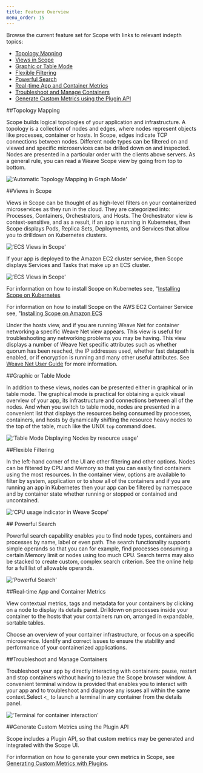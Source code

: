 ```yaml
---
title: Feature Overview
menu_order: 15
---
```


Browse the current feature set for Scope with links to relevant indepth topics:

 * [Topology Mapping](#topology-mapping)
 * [Views in Scope](#views)
 * [Graphic or Table Mode](#mode)
 * [Flexible Filtering](#flexible-filtering)
 * [Powerful Search](#powerful-search)
 * [Real-time App and Container Metrics](#real-time-app-and-container-metrics)
 * [Troubleshoot and Manage Containers](#interact-with-and-manage-containers)
 * [Generate Custom Metrics using the Plugin API](#custom-plugins)
 

##<a name="topology-mapping"></a>Topology Mapping

Scope builds logical topologies of your application and infrastructure.  A topology is a collection of nodes and edges, where nodes represent objects like processes, container or hosts.  In Scope, edges indicate TCP connections between nodes.  Different node types can be filtered on and viewed and specific microservices can be drilled down on and inspected. Nodes are presented in a particular order with the clients above servers. As a general rule, you can read a Weave Scope view by going from top to bottom.

!['Automatic Topology Mapping in Graph Mode'](images/topology-map.png)

##<a name="views"></a>Views in Scope

Views in Scope can be thought of as high-level filters on your containerized microservices as they run in the cloud. They are categorized into: Processes, Containers, Orchestrators, and Hosts. The Orchestrator view is context-sensitive, and as a result, if an app is running in Kubernetes, then Scope displays Pods, Replica Sets, Deployments, and Services that allow you to drilldown on Kubernetes clusters. 

!['ECS Views in Scope'](images/kubernetes-view.png)

If your app is deployed to the Amazon EC2 cluster service, then Scope displays Services and Tasks that make up an ECS cluster.

!['ECS Views in Scope'](images/ECS-view-tasks.png)

For information on how to install Scope on Kubernetes see, "[Installing Scope on Kubernetes](installing.md#k8s)

For information on how to install Scope on the AWS EC2 Container Service see, "[Installing Scope on Amazon ECS](installing.md#ecs)

Under the hosts view, and if you are running Weave Net for container networking a specific Weave Net view appears. This view is useful for troubleshooting any networking problems you may be having. This view displays a number of Weave Net specific attributes such as whether quorum has been reached, the IP addresses used, whether fast datapath is enabled, or if encryption is running and many other useful attributes. See [Weave Net User Guide](https://www.weave.works/docs/net/latest/features/) for more information. 

##<a name="mode"></a>Graphic or Table Mode

In addition to these views, nodes can be presented either in graphical or in table mode. The graphical mode is practical for obtaining a quick visual overview of your app, its infrastructure and connections between all of the nodes. And when you switch to table mode, nodes are presented in a convenient list that displays the resources being consumed by processes, containers, and hosts by dynamically shifting the resource heavy nodes to the top of the table, much like the UNIX `top` command does. 

!['Table Mode Displaying Nodes by resource usage'](images/table-mode.png)

##<a name="flexible-filtering"></a>Flexible Filtering

In the left-hand corner of the UI are other filtering and other options. Nodes can be filtered by CPU and Memory so that you can easily find containers using the most resources. In the container view, options are available to filter by system, application or to show all of the containers and if you are running an app in Kubernetes then your app can be filtered by namespace and by container state whether running or stopped or contained and uncontained. 

!['CPU usage indicator in Weave Scope'](images/hosts-cpu.png)

##<a name="powerful-search"></a> Powerful Search

Powerful search capability enables you to find node types, containers and processes by name, label or even path.  The search functionality supports simple operands so that you can for example, find processes consuming a certain Memory limit or nodes using too much CPU. Search terms may also be stacked to create custom, complex search criterion. See the online help for a full list of allowable operands.

!['Powerful Search'](images/search.png)

##<a name="real-time-app-and-container-metrics"></a>Real-time App and Container Metrics

View contextual metrics, tags and metadata for your containers by clicking on a node to display its details panel. Drilldown on processes inside your container to the hosts that your containers run on, arranged in expandable, sortable tables.

Choose an overview of your container infrastructure, or focus on a specific microservice. Identify and correct issues to ensure the stability and performance of your containerized applications.

##<a name="interact-with-and-manage-containers"></a>Troubleshoot and Manage Containers

Troubleshoot your app by directly interacting with containers: pause, restart and stop containers without having to leave the Scope browser window.
A convenient terminal window is provided that enables you to interact with your app and to troubleshoot and diagnose any issues all within the same context.Select `<_` to launch a terminal in any container from the details panel. 

!['Terminal for container interaction'](images/terminal-view.png)

##<a name="custom-plugins"></a>Generate Custom Metrics using the Plugin API

Scope includes a Plugin API, so that custom metrics may be generated and integrated with the Scope UI.

For information on how to generate your own metrics in Scope, see [Generating Custom Metrics with Plugins](/site/plugins.md).
